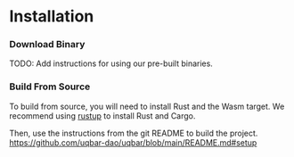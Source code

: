 # Installation

### Download Binary

TODO: Add instructions for using our pre-built binaries.

### Build From Source

To build from source, you will need to install Rust and the Wasm target. We recommend using [rustup](https://rustup.rs/) to install Rust and Cargo.

Then, use the instructions from the git README to build the project.
https://github.com/uqbar-dao/uqbar/blob/main/README.md#setup

